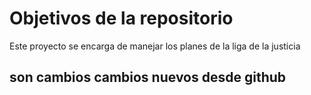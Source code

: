 # Objetivos de la repositorio

Este proyecto se encarga de manejar los planes de la liga de la justicia


## son cambios cambios nuevos desde github
